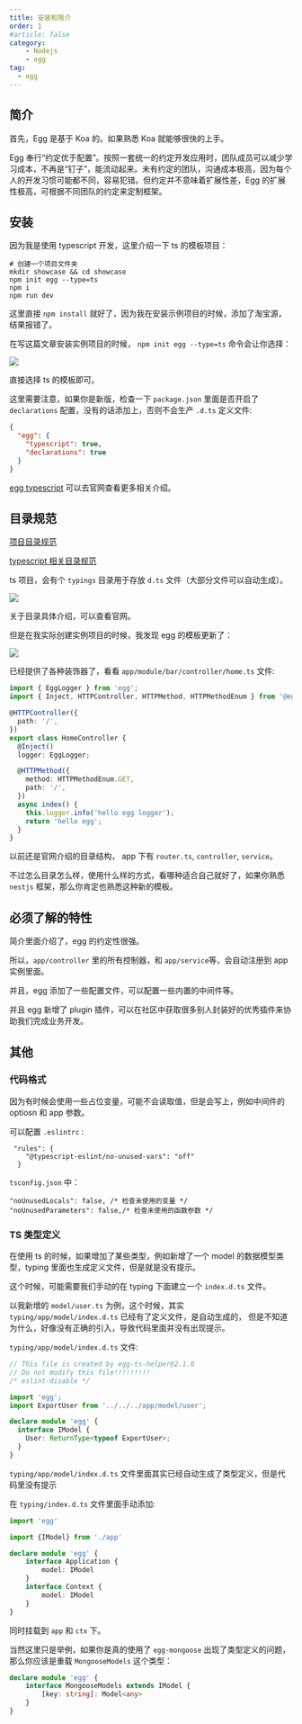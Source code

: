 ```yaml
---
title: 安装和简介
order: 1
#article: false
category:
    - Nodejs
    - egg
tag:
  - egg
---
```



## 简介

首先，Egg 是基于 Koa 的。如果熟悉 Koa 就能够很快的上手。

Egg 奉行“约定优于配置”。按照一套统一的约定开发应用时，团队成员可以减少学习成本，不再是“钉子”，能流动起来。未有约定的团队，沟通成本极高，因为每个人的开发习惯可能都不同，容易犯错。但约定并不意味着扩展性差，Egg 的扩展性极高，可根据不同团队的约定来定制框架。

## 安装

因为我是使用 typescript 开发，这里介绍一下 ts 的模板项目：

```shell
# 创建一个项目文件夹
mkdir showcase && cd showcase
npm init egg --type=ts
npm i
npm run dev
```

这里直接 `npm install` 就好了，因为我在安装示例项目的时候，添加了淘宝源，结果报错了。

在写这篇文章安装实例项目的时候， `npm init egg --type=ts` 命令会让你选择：

![](images/egg1.png)

直接选择 ts 的模板即可。

这里需要注意，如果你是新版，检查一下 `package.json` 里面是否开启了 `declarations` 配置，没有的话添加上，否则不会生产 `.d.ts` 定义文件:

```json
{
  "egg": {
    "typescript": true,
    "declarations": true
  }
}
```

[egg typescript](https://www.eggjs.org/zh-CN/tutorials/typescript) 可以去官网查看更多相关介绍。


## 目录规范

[项目目录规范](https://www.eggjs.org/zh-CN/basics/structure)

[typescript 相关目录规范](https://www.eggjs.org/zh-CN/tutorials/typescript#%E7%9B%AE%E5%BD%95%E8%A7%84%E8%8C%83)

ts 项目，会有个 `typings` 目录用于存放 `d.ts` 文件（大部分文件可以自动生成）。

![](images/egg2.png)

关于目录具体介绍，可以查看官网。

但是在我实际创建实例项目的时候，我发现 egg 的模板更新了：

![](images/egg3.png)

已经提供了各种装饰器了，看看 `app/module/bar/controller/home.ts` 文件:

```typescript
import { EggLogger } from 'egg';
import { Inject, HTTPController, HTTPMethod, HTTPMethodEnum } from '@eggjs/tegg';

@HTTPController({
  path: '/',
})
export class HomeController {
  @Inject()
  logger: EggLogger;

  @HTTPMethod({
    method: HTTPMethodEnum.GET,
    path: '/',
  })
  async index() {
    this.logger.info('hello egg logger');
    return 'hello egg';
  }
}
```

以前还是官网介绍的目录结构， app 下有 `router.ts`, `controller`, `service`。

不过怎么目录怎么样，使用什么样的方式，看哪种适合自己就好了，如果你熟悉 `nestjs` 框架，那么你肯定也熟悉这种新的模板。


## 必须了解的特性

简介里面介绍了，egg 的约定性很强。

所以，`app/controller` 里的所有控制器，和 `app/service`等，会自动注册到 app 实例里面。

并且，egg 添加了一些配置文件，可以配置一些内置的中间件等。

并且 egg 新增了 plugin 插件，可以在社区中获取很多别人封装好的优秀插件来协助我们完成业务开发。

## 其他

### 代码格式

因为有时候会使用一些占位变量，可能不会读取值，但是会写上，例如中间件的 optiosn 和 app 参数。

可以配置 `.eslintrc` :

```text
 "rules": {
    "@typescript-eslint/no-unused-vars": "off"
  }
```

`tsconfig.json` 中：

```text
"noUnusedLocals": false, /* 检查未使用的变量 */
"noUnusedParameters": false,/* 检查未使用的函数参数 */
```

### TS 类型定义

在使用 ts 的时候，如果增加了某些类型，例如新增了一个 model 的数据模型类型，typing 里面也生成定义文件，但是就是没有提示。

这个时候，可能需要我们手动的在 typing 下面建立一个 `index.d.ts` 文件。

以我新增的 `model/user.ts` 为例，这个时候，其实 `typing/app/model/index.d.ts` 已经有了定义文件，是自动生成的，
但是不知道为什么，好像没有正确的引入，导致代码里面并没有出现提示。

`typing/app/model/index.d.ts` 文件:

```typescript
// This file is created by egg-ts-helper@2.1.0
// Do not modify this file!!!!!!!!!
/* eslint-disable */

import 'egg';
import ExportUser from '../../../app/model/user';

declare module 'egg' {
  interface IModel {
    User: ReturnType<typeof ExportUser>;
  }
}
```

`typing/app/model/index.d.ts` 文件里面其实已经自动生成了类型定义，但是代码里没有提示

在 `typing/index.d.ts` 文件里面手动添加:

```typescript
import 'egg'

import {IModel} from './app'

declare module 'egg' {
    interface Application {
        model: IModel
    }
    interface Context {
        model: IModel
    }
}
```

同时挂载到 `app` 和 `ctx` 下。

当然这里只是举例，如果你是真的使用了 `egg-mongoose` 出现了类型定义的问题，那么你应该是重载 `MongooseModels`
这个类型：

```typescript
declare module 'egg' {
    interface MongooseModels extends IModel {
        [key: string]: Model<any>
    }
}
```
